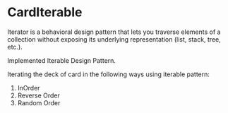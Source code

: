 ﻿# CardIterable
Iterator is a behavioral design pattern that lets you traverse elements of a collection without exposing its underlying representation (list, stack, tree, etc.).

Implemented Iterable Design Pattern. 

Iterating the deck of card in the following ways using iterable pattern:
1. InOrder
2. Reverse Order
3. Random Order

